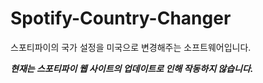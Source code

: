 # Spotify-Country-Changer
스포티파이의 국가 설정을 미국으로 변경해주는 소프트웨어입니다.

__*현재는 스포티파이 웹 사이트의 업데이트로 인해 작동하지 않습니다.*__
